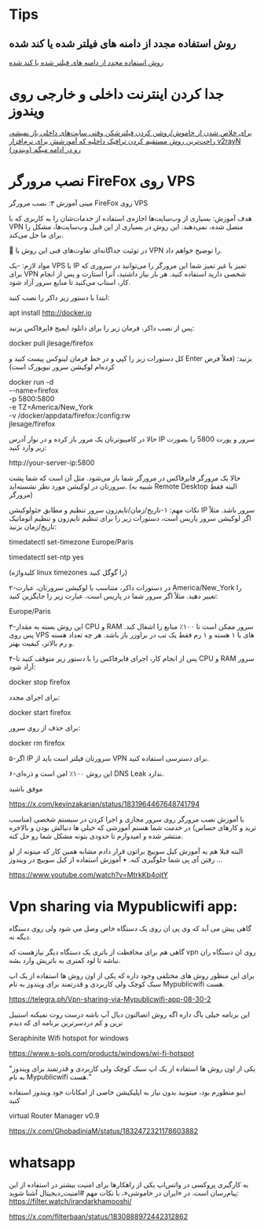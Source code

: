 # Tips


## روش استفاده مجدد از دامنه های فیلتر شده یا کند شده

[روش استفاده مجدد از دامنه های فیلتر شده یا کند شده](https://telegra.ph/%D8%B1%D9%88%D8%B4-%D8%A7%D8%B3%D8%AA%D9%81%D8%A7%D8%AF%D9%87-%D9%85%D8%AC%D8%AF%D8%AF-%D8%A7%D8%B2-%D8%AF%D8%A7%D9%85%D9%86%D9%87-%D9%87%D8%A7%DB%8C-%D9%81%DB%8C%D9%84%D8%AA%D8%B1-%D8%B4%D8%AF%D9%87-%DB%8C%D8%A7-%DA%A9%D9%86%D8%AF-%D8%B4%D8%AF%D9%87-02-16)


# جدا کردن اینترنت داخلی و خارجی روی ویندوز

[برای خلاص شدن از خاموش/روشن کردن فیلترشکن وقتی سایت‌های داخلی باز نمیشه، راحت‌ترین روش مستقیم کردن ترافیک داخلیه که آموزشش برای نرم‌افزار v2rayN (ویندوز) رو در ادامه میگم](https://threadreaderapp.com/thread/1776630039833936285.html)

# نصب مرورگر FireFox روی VPS

مینی آموزش ۳:
نصب مرورگر FireFox روی VPS

هدف آموزش:
بسیاری از وب‌سایت‌ها اجازه‌ی استفاده از خدمات‌شان را به کاربری که با VPN متصل شده، نمی‌دهند. این روش در بسیاری از این قبیل وب‌سایت‌ها، مشکل را برای ما حل می‌کند.

📌 در توئیت جداگانه‌ای تفاوت‌های فنی این روش با VPN را توضیح خواهم داد.

مواد لازم:
-یک VPS با IP تمیز یا غیر تمیز
شما این مرورگر را می‌توانید در سروری که برای VPN شخصی دارید استفاده کنید. هر بار نیاز داشتید، آنرا استارت و پس از انجام کار، استاپ می‌کنید تا منابع سرور آزاد شود.

ابتدا با دستور زیر داکر را نصب کنید:

apt install http://docker.io

پس از نصب داکر، فرمان زیر را برای دانلود ایمیج فایرفاکس بزنید:

docker pull jlesage/firefox

کل دستورات زیر را کپی و در خط فرمان لینوکس پیست کنید و Enter بزنید: (فعلاً فرض کرده‌ام لوکیشن سرور نیویورک است)

docker run -d \
--name=firefox \
-p 5800:5800 \
-e TZ=America/New_York \
-v /docker/appdata/firefox:/config:rw \
jlesage/firefox

حالا در کامپیوترتان یک مرور باز کرده و در نوار آدرس IP سرور و پورت 5800 را بصورت زیر وارد کنید:

http://your-server-ip:5800

حالا یک مرورگر فایرفاکس در مرورگر شما باز می‌شود. مثل آن است که شما پشت سرورتان در لوکیشن مورد نظر نشسته‌اید.
(شبیه به Remote Desktop البته فقط مرورگر)

نکات مهم:
۱-تاریخ/زمان/تایم‌زون سرور تنظیم و مطابق جئولوکیشن IP سرور باشد. مثلاً اگر لوکیشن سرور پاریس است، دستورات زیر را برای تنظیم تایم‌زون و تنظیم اتوماتیک تاریخ/زمان بزنید:

timedatectl set-timezone Europe/Paris

timedatectl set-ntp yes

(کلیدواژه linux timezones را گوگل کنید)

۲-در دستورات داکر، متناسب با لوکیشن سرورتان، عبارت America/New_York را تغییر دهید. مثلاً اگر سرور شما در پاریس است، عبارت زیر را جایگزین کنید:

Europe/Paris

۳-این روش بسته به مقدار CPU و RAM سرور ممکن است تا ۱۰۰٪ منابع را اشغال کند. پس روی VPS های با ۱ هسته و ۱ رم فقط یک تب در براوزر باز باشد.
هر چه تعداد هسته و رم بالاتر، کیفیت بهتر.

۴-پس از انجام کار، اجرای فایرفاکس را با دستور زیر متوقف کنید تا CPU و RAM سرور آزاد شود:

docker stop firefox

برای اجرای مجدد:

docker start firefox

برای حذف از روی سرور:

docker rm firefox

۵-اگر IP سرورتان فیلتر است باید از VPN برای دسترسی استفاده کنید.

۶-این روش ۱۰۰٪ امن است و ذره‌ای DNS Leak ندارد.

موفق باشید 

https://x.com/kevinzakarian/status/1831964467648741794



با آموزش نصب مرورگر روی سرور مجازی و اجرا کردن در سیستم شخصی (مناسب ترید و کارهای حساس) در خدمت شما هستم آموزشی که خیلی ها دنبالش بودن و بالاخره منتشر شده و امیدوارم تا حدودی بتونه مشکل شما رو حل کنه.

البته قبلا هم یه آموزش کیل سوییچ براتون قرار دادم مشابه همین کار که میتونه از لو رفتن آی پی شما جلوگیری کنه.
   • آموزش استفاده از کیل سوییچ در ویندوز ...  




https://www.youtube.com/watch?v=MtrkKb4ojtY


# Vpn sharing via Mypublicwifi app:

گاهی پیش می آید که وی پی ان روی یک دستگاه خاص وصل می شود ولی روی دستگاه دیگه نه.

گاهی هم برای محافظت از باتری یک دستگاه دیگر نیازهست که vpn روی ان دستگاه ران نباشه تا لود کمتری به باتریش وارد بشه.

برای این منظور روش های مختلفی وجود داره که یکی از اون روش ها استفاده از یک اپ سبک کوچک ولی کاربردی و قدرتمند برای ویندوز به نام Mypublicwifi هست.

https://telegra.ph/Vpn-sharing-via-Mypublicwifi-app-08-30-2

این برنامه خیلی باگ داره اگه روش اتصالتون دیال آپ باشه درست روت نمیکنه
استیبل ترین و کم دردسرترین برنامه ای که دیدم

Seraphinite Wifi hotspot for windows

https://www.s-sols.com/products/windows/wi-fi-hotspot


"یکی از اون روش ها استفاده از یک اپ سبک کوچک ولی کاربردی و قدرتمند برای ویندوز به نام Mypublicwifi هست."

اینو منظورم بود، میتونید بدون نیاز به اپلیکیشن خاصی از امکانات خود ویندوز استفاده کنید


virtual Router Manager v0.9 


https://x.com/GhobadiniaM/status/1832472321178603882

# whatsapp

به کارگیری پروکسی در واتس‌اپ یکی از راهکارها برای امنیت بیشتر در استفاده از این پیام‌رسان است.
در «ایران در خاموشی«، با نکات مهم #امنیت_دیجیتال آشنا شوید:
https://filter.watch/irandarkhamooshi/

https://x.com/filterbaan/status/1830888972442312862

